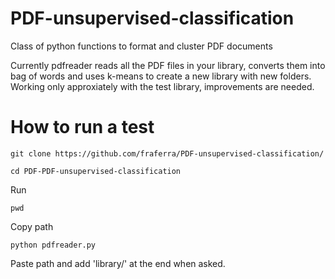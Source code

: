 # PDF-unsupervised-classification
Class of python functions to format and cluster PDF documents

Currently pdfreader reads all the PDF files in your library, converts them into bag of words and uses k-means to create a new library with new folders. Working only approxiately with the test library, improvements are needed.

# How to run a test

```
git clone https://github.com/fraferra/PDF-unsupervised-classification/
```

```
cd PDF-PDF-unsupervised-classification
```

Run
```
pwd
```
Copy path
```
python pdfreader.py
```
Paste path and add 'library/' at the end when asked.

